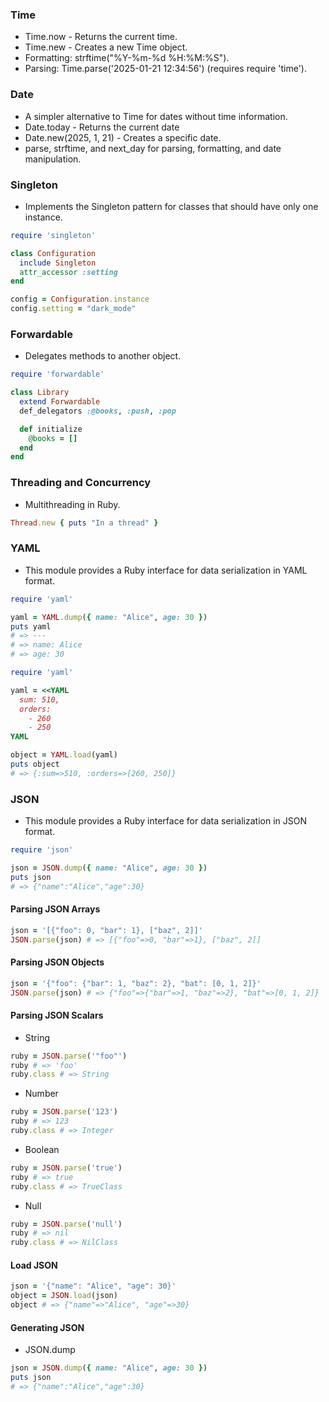 ### Time
- Time.now - Returns the current time.
- Time.new - Creates a new Time object.
- Formatting: strftime("%Y-%m-%d %H:%M:%S").
- Parsing: Time.parse('2025-01-21 12:34:56') (requires require 'time').

### Date
- A simpler alternative to Time for dates without time information.
- Date.today - Returns the current date
- Date.new(2025, 1, 21) - Creates a specific date.
- parse, strftime, and next_day for parsing, formatting, and date manipulation.

### Singleton
- Implements the Singleton pattern for classes that should have only one instance.
```ruby
require 'singleton'

class Configuration
  include Singleton
  attr_accessor :setting
end

config = Configuration.instance
config.setting = "dark_mode"
```

### Forwardable
- Delegates methods to another object.
```ruby
require 'forwardable'

class Library
  extend Forwardable
  def_delegators :@books, :push, :pop

  def initialize
    @books = []
  end
end
```

### Threading and Concurrency
- Multithreading in Ruby.
```ruby
Thread.new { puts "In a thread" }
```

### YAML
- This module provides a Ruby interface for data serialization in YAML format.
```ruby
require 'yaml'

yaml = YAML.dump({ name: "Alice", age: 30 })
puts yaml
# => ---
# => name: Alice
# => age: 30
```

```ruby
require 'yaml'

yaml = <<YAML
  sum: 510,
  orders:
    - 260
    - 250
YAML

object = YAML.load(yaml)
puts object
# => {:sum=>510, :orders=>[260, 250]}
```

### JSON
- This module provides a Ruby interface for data serialization in JSON format.
```ruby
require 'json'

json = JSON.dump({ name: "Alice", age: 30 })
puts json
# => {"name":"Alice","age":30}
```

#### Parsing JSON Arrays
```ruby
json = '[{"foo": 0, "bar": 1}, ["baz", 2]]'
JSON.parse(json) # => [{"foo"=>0, "bar"=>1}, ["baz", 2]]
```

#### Parsing JSON Objects
```ruby
json = '{"foo": {"bar": 1, "baz": 2}, "bat": [0, 1, 2]}'
JSON.parse(json) # => {"foo"=>{"bar"=>1, "baz"=>2}, "bat"=>[0, 1, 2]}
```

#### Parsing JSON Scalars
- String
```ruby
ruby = JSON.parse('"foo"')
ruby # => 'foo'
ruby.class # => String
```

- Number
```ruby
ruby = JSON.parse('123')
ruby # => 123
ruby.class # => Integer
```

- Boolean
```ruby
ruby = JSON.parse('true')
ruby # => true
ruby.class # => TrueClass
```

- Null
```ruby
ruby = JSON.parse('null')
ruby # => nil
ruby.class # => NilClass
```

#### Load JSON
```ruby
json = '{"name": "Alice", "age": 30}'
object = JSON.load(json)
object # => {"name"=>"Alice", "age"=>30}
```

#### Generating JSON
- JSON.dump
```ruby
json = JSON.dump({ name: "Alice", age: 30 })
puts json
# => {"name":"Alice","age":30}
```
